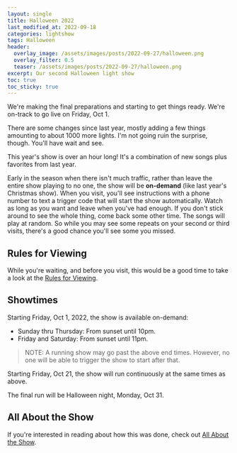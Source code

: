 ```yaml
---
layout: single
title: Halloween 2022
last_modified_at: 2022-09-18
categories: lightshow
tags: Halloween
header:
  overlay_image: /assets/images/posts/2022-09-27/halloween.png
  overlay_filter: 0.5
  teaser: /assets/images/posts/2022-09-27/halloween.png
excerpt: Our second Halloween light show 
toc: true
toc_sticky: true
---
```


We're making the final preparations and starting to get things ready. We're on-track to go live on Friday, Oct 1.

There are some changes since last year, mostly adding a few things amounting to about 1000 more lights. I'm not going ruin the surprise, though. You'll have wait and see.

This year's show is over an hour long! It's a combination of new songs plus favorites from last year.

Early in the season when there isn't much traffic, rather than leave the entire show playing to no one, the show will be <b>on-demand</b> (like last year's Christmas show). When you visit, you'll see instructions with a phone number to text a trigger code that will start the show automatically. Watch as long as you want and leave when you've had enough. If you don't stick around to see the whole thing, come back some other time. The songs will play at random. So while you may see some repeats on your second or third visits, there's a good chance you'll see some you missed.

## Rules for Viewing

While you're waiting, and before you visit, this would be a good time to take a look at the <a href="/lightshow/the_rules/">Rules for Viewing</a>.

## Showtimes

Starting Friday, Oct 1, 2022, the show is available on-demand:

* Sunday thru Thursday: From sunset until 10pm.
* Friday and Saturday: From sunset until 11pm.

> NOTE: A running show may go past the above end times. However, no one will be able to trigger the show to start after that.

Starting Friday, Oct 21, the show will run continuously at the same times as above.

The final run will be Halloween night, Monday, Oct 31. 

## All About the Show

If you're interested in reading about how this was done, check out <a href="https://chadgoode.com/projects/lightshow/show-Info/">All About the Show</a>.